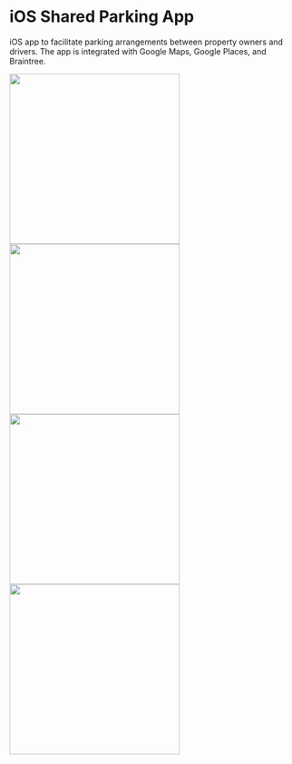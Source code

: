 # iOS Shared Parking App

iOS app to facilitate parking arrangements between property owners and drivers. The app is integrated with Google Maps, Google Places, and Braintree.

<img src="https://github.com/benhardesty/SharedParkingApp-Android/blob/master/app/src/main/res/drawable/map.jpg" width="300"/>
<img src="https://github.com/benhardesty/SharedParkingApp-Android/blob/master/app/src/main/res/drawable/sidePanel.jpg" width="300"/>
<img src="https://github.com/benhardesty/SharedParkingApp-Android/blob/master/app/src/main/res/drawable/listSpot.jpg" width="300"/>
<img src="https://github.com/benhardesty/SharedParkingApp-Android/blob/master/app/src/main/res/drawable/respondToRequest.jpg" width="300"/>
